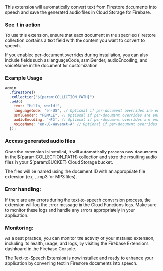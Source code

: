 This extension will automatically convert text from Firestore documents into speech and save the generated audio files in Cloud Storage for Firebase.

### See it in action
To use this extension, ensure that each document in the specified Firestore collection contains a text field with the content you want to convert to speech. 

If you enabled per-document overrides during installation, you can also include fields such as languageCode, ssmlGender, audioEncoding, and voiceName in the document for customization.

### Example Usage

```js
admin
  .firestore()
  .collection("${param:COLLECTION_PATH}")
  .add({
    text: "Hello, world!",
    languageCode: "en-US", // Optional if per-document overrides are enabled
    ssmlGender: "FEMALE", // Optional if per-document overrides are enabled
    audioEncoding: "MP3", // Optional if per-document overrides are enabled
    voiceName: "en-US-Wavenet-A" // Optional if per-document overrides are enabled
  });
```

### Access generated audio files
Once the extension is installed, it will automatically process new documents in the ${param:COLLECTION_PATH} collection and store the resulting audio files in your ${param:BUCKET} Cloud Storage bucket. 

The files will be named using the document ID with an appropriate file extension (e.g., .mp3 for MP3 files).

### Error handling: 
If there are any errors during the text-to-speech conversion process, the extension will log the error message in the Cloud Functions logs. Make sure to monitor these logs and handle any errors appropriately in your application.

### Monitoring: 
As a best practice, you can monitor the activity of your installed extension, including its health, usage, and logs, by visiting the Firebase Extensions dashboard in the Firebase Console.

The Text-to-Speech Extension is now installed and ready to enhance your application by converting text in Firestore documents into speech.